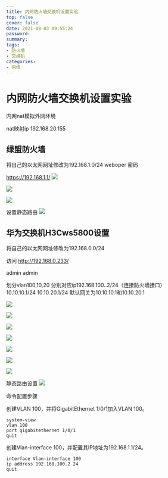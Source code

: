 ```yaml
---
title: 内网防火墙交换机设置实验
top: false
cover: false
date: 2021-08-03 09:55:24
password:
summary:
tags:
- 防火墙
- 交换机
categories:
- 网络
---
```

# 内网防火墙交换机设置实验
内网nat模拟外网环境

nat映射ip 192.168.20.155
## 绿盟防火墙
将自己的以太网网址修改为192.168.1.0/24
weboper
密码

https://192.168.1.1/
![](内网防火墙交换机设置实验/f8ed5a7a2fb04497bc5141d87af81462.png)


![](内网防火墙交换机设置实验/712f7819e323409883f76525479fd954.png)

![](内网防火墙交换机设置实验/697c73caf1e94fa68a4cf2c92f5f083e.png)

设置静态路由
![](内网防火墙交换机设置实验/14d0ae3a1a5b4d96ad3d3c191ef5255d.png)


## 华为交换机H3Cws5800设置
将自己的以太网网址修改为192.168.0.0/24

访问
http://192.168.0.233/

admin
admin


划分vlan100,10,20
分别对应ip192.168.100..2/24（连接防火墙接口）
10.10.10.1/24
10.10.20.1/24
默认网关为10.10.10.1和10.10.20.1


![](内网防火墙交换机设置实验/b740106e4181402f9f3486ec4d5faed6.png)

![](内网防火墙交换机设置实验/c19c3b453965486aa73827232d0eaf01.png)


![](内网防火墙交换机设置实验/a3efd5649fba46179b6488262ee7464c.png)

![](内网防火墙交换机设置实验/a962b43e3a694744889d713e368bdf98.png)

![](内网防火墙交换机设置实验/2371d1da87cd425cb7c449365ae0dc7e.png)

![](内网防火墙交换机设置实验/30d8e32e5a5645e8a234e1cf04788e6c.png)

![](内网防火墙交换机设置实验/23c95a629576435ea06c0774f9c4401e.png)

静态路由设置
![](内网防火墙交换机设置实验/db513b4467b24fd99547fc6959768063.png)

命令配置步骤

创建VLAN 100，并将GigabitEthernet 1/0/1加入VLAN 100。

```
system-view
vlan 100
port gigabitethernet 1/0/1
quit

```

创建Vlan-interface 100，并配置其IP地址为192.168.1.1/24。

```
interface Vlan-interface 100
ip address 192.168.100.2 24
quit 

```
